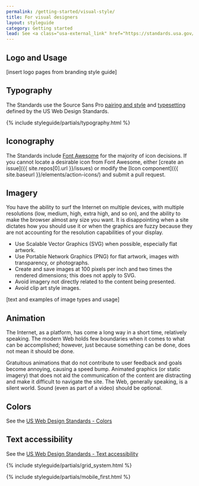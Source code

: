 ```yaml
---
permalink: /getting-started/visual-style/
title: For visual designers
layout: styleguide
category: Getting started
lead: See <a class="usa-external_link" href="https://standards.usa.gov/visual-style">US Web Design Standards</a> for design considerations.
---
```


<h2 class="usa-heading" id="logo-and-usage">Logo and Usage</h2>

[insert logo pages from branding style guide]

<h2 class="usa-heading" id="typography">Typography</h2>

The Standards use the Source Sans Pro <a class="usa-external_link" href="https://standards.usa.gov/typography/#pairings-and-styles">pairing and style</a> and <a class="usa-external_link" href="https://standards.usa.gov/typography/#typesetting">typesetting</a> defined by the US Web Design Standards.

{% include styleguide/partials/typography.html %}

<h2 id="iconography" class="usa-heading">Iconography</h2>

The Standards include <a class="usa-external_link" href="https://fortawesome.github.io/Font-Awesome/">Font Awesome</a> for the majority of icon decisions. If you cannot locate a desirable icon from Font Awesome, either [create an issue]({{ site.repos[0].url }}/issues) or modify the [Icon component]({{ site.baseurl }}/elements/action-icons/) and submit a pull request.

<h2 class="usa-heading" id="imagery">Imagery</h2>

You have the ability to surf the Internet on multiple devices, with multiple resolutions (low, medium, high, extra high, and so on), and the ability to make the browser almost any size you want. It is disappointing when a site dictates how you should use it or when the graphics are fuzzy because they are not accounting for the resolution capabilities of your display.

 * Use Scalable Vector Graphics (SVG) when possible, especially flat artwork.
 * Use Portable Network Graphics (PNG) for flat artwork, images with transparency, or photographs.
 * Create and save images at 100 pixels per inch and two times the rendered dimensions; this does not apply to SVG.
 * Avoid imagery not directly related to the content being presented.
 * Avoid clip art style images.

[text and examples of image types and usage]

<h2 id="animation" class="usa-heading">Animation</h2>

The Internet, as a platform, has come a long way in a short time, relatively speaking. The modern Web holds few boundaries when it comes to what can be accomplished; however, just because something can be done, does not mean it should be done.

Gratuitous animations that do not contribute to user feedback and goals become annoying, causing a speed bump. Animated graphics (or static imagery) that does not aid the communication of the content are distracting and make it difficult to navigate the site. The Web, generally speaking, is a silent world.  Sound (even as part of a video) should be optional.

<h2 id="colors" class="usa-heading">Colors</h2>

See the <a class="usa-external_link" href="https://standards.usa.gov/colors/">US Web Design Standards - Colors</a>

<h2 id="text-accessibility" class="usa-heading">Text accessibility</h2>

See the <a class="usa-external_link" href="https://standards.usa.gov/colors/">US Web Design Standards - Text accessibility</a>

{% include styleguide/partials/grid_system.html %}

{% include styleguide/partials/mobile_first.html %}
